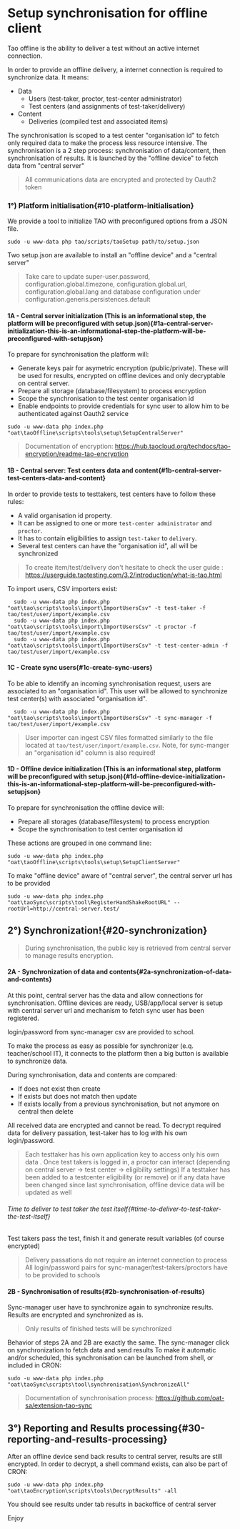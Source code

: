 # Setup synchronisation for offline client

Tao offline is the ability to deliver a test without an active internet connection. 

In order to provide an offline delivery, a internet connection is required to synchronize data. It means:
* Data
  * Users (test-taker, proctor, test-center administrator)
  * Test centers (and assignments of test-taker/delivery)
* Content
  * Deliveries (compiled test and associated items)

The synchronisation is scoped to a test center "organisation id" to fetch only required data to make the process less resource intensive.
The synchronisation is a 2 step process: synchronisation of data/content, then synchronisation of results.
It is launched by the "offline device" to fetch data from "central server"
> All communications data are encrypted and protected by Oauth2 token

### 1°) Platform initialisation{#10-platform-initialisation}

We provide a tool to initialize TAO with preconfigured options from a JSON file.

```shell
sudo -u www-data php tao/scripts/taoSetup path/to/setup.json
```

Two setup.json are available to install an "offline device" and a "central server"
> Take care to update super-user.password, configuration.global.timezone, configuration.global.url, configuration.global.lang and database configuration under configuration.generis.persistences.default

#### 1A - Central server initialization (This is an informational step, the platform will be preconfigured with setup.json){#1a-central-server-initialization-this-is-an-informational-step-the-platform-will-be-preconfigured-with-setupjson}

To prepare for synchronisation the platform will:
- Generate keys pair for asymetric encryption (public/private). These will be used for results, encrypted on offline devices and only decryptable on central server.
- Prepare all storage (database/filesystem) to process encryption
- Scope the synchronisation to the test center organisation id
- Enable endpoints to provide credentials for sync user to allow him to be authenticated against Oauth2 service

```shell
sudo -u www-data php index.php "oat\taoOffline\scripts\tools\setup\SetupCentralServer"
```

> Documentation of encryption: https://hub.taocloud.org/techdocs/tao-encryption/readme-tao-encryption

#### 1B - Central server: Test centers data and content{#1b-central-server-test-centers-data-and-content}

In order to provide tests to testtakers, test centers have to follow these rules:

 - A valid organisation id property.
 - It can be assigned to one or more `test-center administrator` and `proctor`.
 - It has to contain eligibilities to assign `test-taker` to `delivery`.
 - Several test centers can have the "organisation id", all will be synchronized
 
> To create item/test/delivery don't hesitate to check the user guide : https://userguide.taotesting.com/3.2/introduction/what-is-tao.html
 
To import users, CSV importers exist:
```shell
  sudo -u www-data php index.php "oat\tao\scripts\tools\import\ImportUsersCsv" -t test-taker -f tao/test/user/import/example.csv
  sudo -u www-data php index.php "oat\tao\scripts\tools\import\ImportUsersCsv" -t proctor -f tao/test/user/import/example.csv
  sudo -u www-data php index.php "oat\tao\scripts\tools\import\ImportUsersCsv" -t test-center-admin -f tao/test/user/import/example.csv
```

#### 1C - Create sync users{#1c-create-sync-users}

To be able to identify an incoming synchronisation request, users are associated to an "organisation id".
This user will be allowed to synchronize test center(s) with associated "organisation id".
```shell
  sudo -u www-data php index.php "oat\tao\scripts\tools\import\ImportUsersCsv" -t sync-manager -f tao/test/user/import/example.csv
```
> User importer can ingest CSV files formatted similarly to the file located at `tao/test/user/import/example.csv`. Note, for sync-manger an "organisation id" column is also required!

#### 1D - Offline device initialization (This is an informational step, platform will be preconfigured with setup.json){#1d-offline-device-initialization-this-is-an-informational-step-platform-will-be-preconfigured-with-setupjson}

To prepare for synchronisation the offline device will:
- Prepare all storages (database/filesystem) to process encryption
- Scope the synchronisation to test center organisation id

These actions are grouped in one command line:
```shell
sudo -u www-data php index.php "oat\taoOffline\scripts\tools\setup\SetupClientServer"
```

To make "offline device" aware of "central server", the central server url has to be provided 
```shell
sudo -u www-data php index.php "oat\taoSync\scripts\tool\RegisterHandShakeRootURL" --rootUrl=http://central-server.test/
```

## 2°) Synchronization!{#20-synchronization}

> During synchronisation, the public key is retrieved from central server to manage results encryption.

#### 2A - Synchronization of data and contents{#2a-synchronization-of-data-and-contents}

At this point, central server has the data and allow connections for synchronisation. 
Offline devices are ready, USB/app/local server is setup with central server url and mechanism to fetch sync user has been registered. 

login/password from sync-manager csv are provided to school.

To make the process as easy as possible for synchronizer (e.q. teacher/school IT), it connects to the platform then a big button is available to synchronize data.

During synchronisation, data and contents are compared:
 - If does not exist then create
 - If exists but does not match then update
 - If exists locally from a previous synchronisation, but not anymore on central then delete
 
All received data are encrypted and cannot be read. To decrypt required data for delivery passation, test-taker has to log with his own login/password. 
> Each testtaker has his own application key to access only his own data .
Once test takers is logged in, a proctor can interact (depending on central server -> test center -> eligibility settings)
> If a testtaker has been added to a testcenter eligibility (or remove) or if any data have been changed since last synchronisation, offline device data will be updated as well

###### Time to deliver to test taker the test itself{#time-to-deliver-to-test-taker-the-test-itself}

Test takers pass the test, finish it and generate result variables (of course encrypted)
> Delivery passations do not require an internet connection to process
> All login/password pairs for sync-manager/test-takers/proctors have to be provided to schools

#### 2B - Synchronisation of results{#2b-synchronisation-of-results}

Sync-manager user have to synchronize again to synchronize results. 
Results are encrypted and synchronized as is.

> Only results of finished tests will be synchronized 

Behavior of steps 2A and 2B are exactly the same. The sync-manager click on synchronization to fetch data and send results
To make it automatic and/or scheduled, this synchronisation can be launched from shell, or included in CRON:
```shell
sudo -u www-data php index.php "oat\taoSync\scripts\tool\synchronisation\SynchronizeAll"
```
> Documentation of synchronisation process: https://github.com/oat-sa/extension-tao-sync

## 3°) Reporting and Results processing{#30-reporting-and-results-processing}

After an offline device send back results to central server, results are still encrypted.
In order to decrypt, a shell command exists, can also be part of CRON:
```shell
sudo -u www-data php index.php "oat\taoEncryption\scripts\tools\DecryptResults" -all
```

You should see results under tab results in backoffice of central server

Enjoy